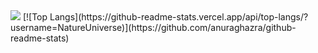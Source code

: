 <img src="https://capsule-render.vercel.app/api?type=Venom&color=auto&height=200&section=header&text=Python-Improvements&fontSize=80" />
[![Top Langs](https://github-readme-stats.vercel.app/api/top-langs/?username=NatureUniverse)](https://github.com/anuraghazra/github-readme-stats)
